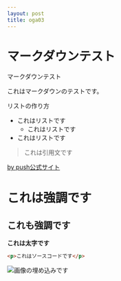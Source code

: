 ```yaml
---
layout: post
title: oga03
---
```



# マークダウンテスト

マークダウンテスト

これはマークダウンのテストです。

リストの作り方

- これはリストです
  - これはリストです
- これはリストです

> これは引用文です

[by push公式サイト](http://by-push.com/)

# これは強調です
## これも強調です
**これは太字です**

```html
<p>これはソースコードです</p>
```

![画像の埋め込みです](http://qiita.com/icons/favicons/public/apple-touch-icon.png "画像の埋め込みです")
